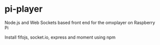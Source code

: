 pi-player
=========

Node.js and Web Sockets based front end for the omxplayer on Raspberry Pi

Install fifojs, socket.io, express and moment using npm
